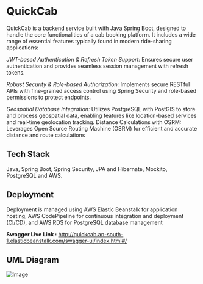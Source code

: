 
# QuickCab

QuickCab is a backend service built with Java Spring Boot, designed to handle the core functionalities of a cab booking platform. It includes a wide range of essential features typically found in modern ride-sharing applications:

*JWT-based Authentication & Refresh Token Support:* Ensures secure user authentication and provides seamless session management with refresh tokens.

*Robust Security & Role-based Authorization:* Implements secure RESTful APIs with fine-grained access control using Spring Security and role-based permissions to protect endpoints.

*Geospatial Database Integration:* Utilizes PostgreSQL with PostGIS to store and process geospatial data, enabling features like location-based services and real-time geolocation tracking.
Distance Calculations with OSRM: Leverages Open Source Routing Machine (OSRM) for efficient and accurate distance and route calculations


## Tech Stack

Java, Spring Boot, Spring Security, JPA and Hibernate, Mockito, PostgreSQL and AWS.


## Deployment

Deployment is managed using AWS Elastic Beanstalk for application hosting, AWS CodePipeline for continuous integration and deployment (CI/CD), and AWS RDS for PostgreSQL database management

**Swagger Live Link :** http://quickcab.ap-south-1.elasticbeanstalk.com/swagger-ui/index.html#/


## UML Diagram

![Image](https://github.com/user-attachments/assets/d20ebe9f-18bd-447a-a7fd-9f8ca8266cd2)


